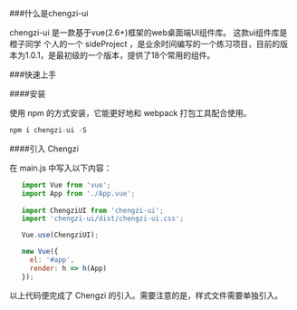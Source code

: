 ###什么是chengzi-ui

chengzi-ui 是一款基于vue(2.6+)框架的web桌面端UI组件库。
这款ui组件库是 橙子同学 个人的一个 sideProject ，是业余时间编写的一个练习项目，目前的版本为1.0.1，是最初级的一个版本，提供了18个常用的组件。

###快速上手

####安装

使用 npm 的方式安装，它能更好地和 webpack 打包工具配合使用。
 ```js   
npm i chengzi-ui -S  
```
####引入 Chengzi

在 main.js 中写入以下内容：
                
 ```js 
    import Vue from 'vue';
    import App from './App.vue';
    
    import ChengziUI from 'chengzi-ui';
    import 'chengzi-ui/dist/chengzi-ui.css';

    Vue.use(ChengziUI);

    new Vue({
      el: '#app',
      render: h => h(App)
    });
 ```                
   
以上代码便完成了 Chengzi 的引入。需要注意的是，样式文件需要单独引入。
